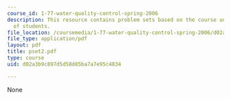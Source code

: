 ```yaml
---
course_id: 1-77-water-quality-control-spring-2006
description: This resource contains problem sets based on the course understanding
  of students.
file_location: /coursemedia/1-77-water-quality-control-spring-2006/d02a3b9c897d5d58d85ba7a7e95c4834_pset2.pdf
file_type: application/pdf
layout: pdf
title: pset2.pdf
type: course
uid: d02a3b9c897d5d58d85ba7a7e95c4834

---
```

None